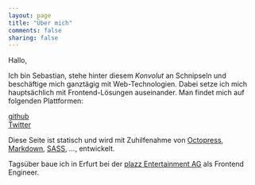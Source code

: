 ```yaml
---
layout: page
title: "Über mich"
comments: false
sharing: false
---
```


Hallo,

Ich bin Sebastian, stehe hinter diesem *Konvolut* an Schnipseln und beschäftige mich ganztägig mit Web-Technologien. Dabei setze ich mich hauptsächlich mit Frontend-Lösungen auseinander. Man findet mich auf folgenden Plattformen:  

[github](http://www.github.com/iamsebastian)  
[Twitter](http://www.twitter.com/iamblei)  

Diese Seite ist statisch und wird mit Zuhilfenahme von [Octopress](http://www.octopress.com), [Markdown](http://daringfireball.net/projects/markdown/), [SASS](http://www.sass-lang.org), *...*, entwickelt.

Tagsüber baue ich in Erfurt bei der [plazz Entertainment AG](http://www.plazz-entertainment.com) als Frontend Engineer.